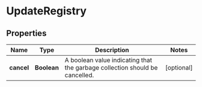 

# UpdateRegistry


## Properties

| Name | Type | Description | Notes |
|------------ | ------------- | ------------- | -------------|
|**cancel** | **Boolean** | A boolean value indicating that the garbage collection should be cancelled. |  [optional] |



